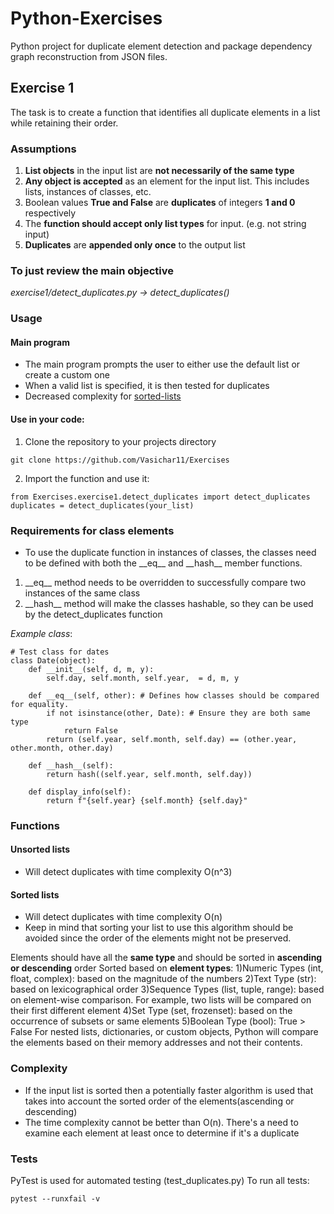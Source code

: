 # Python-Exercises
Python project for duplicate element detection and package dependency graph reconstruction from JSON files.



## Exercise 1
The task is to create a function that identifies all duplicate elements in a list while retaining their order. 

### Assumptions
1. **List objects** in the input list are **not necessarily of the same type**
2. **Any object is accepted** as an element for the input list. This includes lists, instances of classes, etc.
3. Boolean values **True and False** are **duplicates** of integers **1 and 0** respectively
4. The **function should accept only list types** for input. (e.g. not string input)
5. **Duplicates** are **appended only once** to the output list

### To just review the main objective
*exercise1/detect_duplicates.py -> detect_duplicates()*


### Usage

#### Main program
- The main program prompts the user to either use the default list or create a custom one
- When a valid list is specified, it is then tested for duplicates
- Decreased complexity for [sorted-lists](#sorted-lists)


#### Use in your code:

1) Clone the repository to your projects directory

```
git clone https://github.com/Vasichar11/Exercises
```

2) Import the function and use it:

```
from Exercises.exercise1.detect_duplicates import detect_duplicates
duplicates = detect_duplicates(your_list)

```

### Requirements for class elements
- To use the duplicate function in instances of classes, the classes need to be defined with both the \_\_eq\_\_ and \_\_hash\_\_ member functions.
1) \_\_eq\_\_ method needs to be overridden to successfully compare two instances of the same class
2) \_\_hash\_\_ method will make the classes hashable, so they can be used by the detect_duplicates function

*Example class*:
```
# Test class for dates
class Date(object): 
    def __init__(self, d, m, y): 
        self.day, self.month, self.year,  = d, m, y
    
    def __eq__(self, other): # Defines how classes should be compared for equality.
        if not isinstance(other, Date): # Ensure they are both same type
            return False
        return (self.year, self.month, self.day) == (other.year, other.month, other.day)
    
    def __hash__(self):
        return hash((self.year, self.month, self.day))
    
    def display_info(self):
        return f"{self.year} {self.month} {self.day}"
```


### Functions

#### Unsorted lists
- Will detect duplicates with time complexity O(n^3)


#### Sorted lists
- Will detect duplicates with time complexity O(n)
- Keep in mind that sorting your list to use this algorithm should be avoided since the order of the elements might not be preserved.  

Elements should have all the **same type** and should be sorted in **ascending or descending** order
Sorted based on **element types**:
    1)Numeric Types (int, float, complex):  based on the magnitude of the numbers
    2)Text Type (str): based on lexicographical order
    3)Sequence Types (list, tuple, range): based on element-wise comparison. For example, two lists will be compared on their first different element 
    4)Set Type (set, frozenset): based on the occurrence of subsets or same elements
    5)Boolean Type (bool): True > False
For nested lists, dictionaries, or custom objects, Python will compare the elements based on their memory addresses and not their contents.


### Complexity
- If the input list is sorted then a potentially faster algorithm is used that takes into account the sorted order of the elements(ascending or descending)
- The time complexity cannot be better than O(n). There's a need to examine each element at least once to determine if it's a duplicate



### Tests
PyTest is used for automated testing (test_duplicates.py)
To run all tests:
```
pytest --runxfail -v
```
